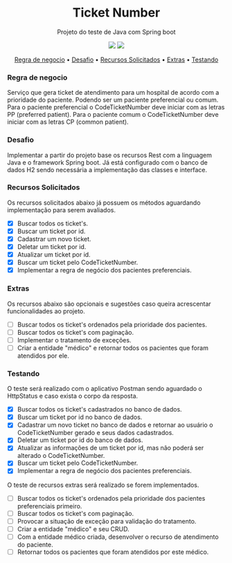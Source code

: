 <h1 align="center">Ticket Number</h1>

<p align="center">Projeto do teste de Java com Spring boot</p>
<p align="center">
<img src="https://img.shields.io/static/v1?label=Java&message=11&color=blue&style=for-the-badge&logo=java">
<img src="https://img.shields.io/static/v1?label=Spring&message=2.5.0&color=blue&style=for-the-badge&logo=spring">
</p>
<p align="center">
 <a href="###Regra%de%negocio">Regra de negocio</a> •
 <a href="#Desafio">Desafio</a> • 
 <a href="#Recursos%Solicitados">Recursos Solicitados</a> •
 <a href="#Extras">Extras</a> •
 <a href="#Testando">Testando</a>

</p>


### Regra de negocio

Serviço que gera ticket de atendimento para um hospital de acordo com a prioridade do paciente. Podendo ser um paciente preferencial ou comum.
Para o paciente preferencial o CodeTicketNumber deve iniciar com as letras PP (preferred patient).
Para o paciente comum o CodeTicketNumber deve iniciar com as letras CP (common patient).

### Desafio

Implementar a partir do projeto base os recursos Rest com a linguagem Java e o framework Spring boot.
Já está configurado com o banco de dados H2 sendo necessária a implementação das classes e interface.

### Recursos Solicitados
Os recursos solicitados abaixo já possuem os métodos aguardando implementação para serem avaliados.
- [x] Buscar todos os ticket's.
- [x] Buscar um ticket por id.
- [x] Cadastrar um novo ticket.
- [x] Deletar um ticket por id.
- [x] Atualizar um ticket por id.
- [x] Buscar um ticket pelo CodeTicketNumber.
- [x] Implementar a regra de negócio dos pacientes preferenciais.

### Extras
Os recursos abaixo são opcionais e sugestões caso queira acrescentar funcionalidades ao projeto.
- [ ] Buscar todos os ticket's ordenados pela prioridade dos pacientes.
- [ ] Buscar todos os ticket's com paginação.
- [ ] Implementar o tratamento de exceções. 
- [ ] Criar a entidade "médico" e retornar todos os pacientes que foram atendidos por ele.

### Testando
O teste será realizado com o aplicativo Postman sendo aguardado o HttpStatus e caso exista o corpo da resposta.
- [x] Buscar todos os ticket's cadastrados no banco de dados.
- [x] Buscar um ticket por id no banco de dados.
- [x] Cadastrar um novo ticket no banco de dados e retornar ao usuário o CodeTicketNumber gerado e seus dados cadastrados.
- [x] Deletar um ticket por id do banco de dados.
- [x] Atualizar as informações de um ticket por id, mas não poderá ser alterado o CodeTicketNumber.
- [x] Buscar um ticket pelo CodeTicketNumber.
- [x] Implementar a regra de negócio dos pacientes preferenciais.

O teste de recursos extras será realizado se forem implementados.
- [ ] Buscar todos os ticket's ordenados pela prioridade dos pacientes preferenciais primeiro.
- [ ] Buscar todos os ticket's com paginação.
- [ ] Provocar a situação de exceção para validação do tratamento.
- [ ] Criar a entidade "médico" e seu CRUD.
- [ ] Com a entidade médico criada, desenvolver o recurso de atendimento do paciente.
- [ ] Retornar todos os pacientes que foram atendidos por este médico.
